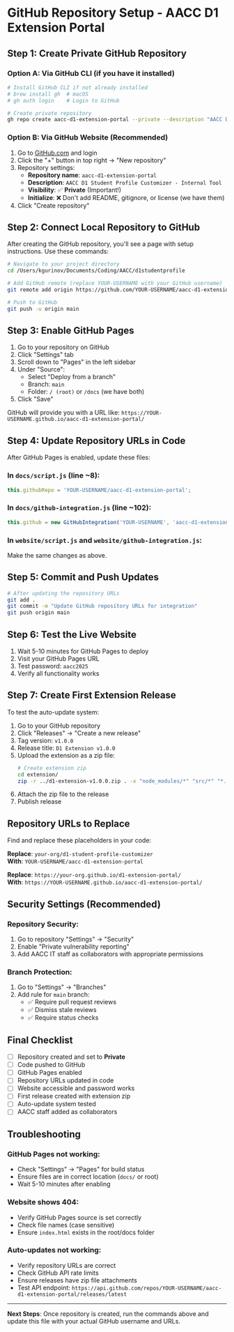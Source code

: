 # GitHub Repository Setup - AACC D1 Extension Portal

## Step 1: Create Private GitHub Repository

### Option A: Via GitHub CLI (if you have it installed)
```bash
# Install GitHub CLI if not already installed
# brew install gh  # macOS
# gh auth login    # Login to GitHub

# Create private repository
gh repo create aacc-d1-extension-portal --private --description "AACC D1 Student Profile Customizer - Internal Tool"
```

### Option B: Via GitHub Website (Recommended)
1. Go to [GitHub.com](https://github.com) and login
2. Click the "+" button in top right → "New repository"
3. Repository settings:
   - **Repository name**: `aacc-d1-extension-portal`
   - **Description**: `AACC D1 Student Profile Customizer - Internal Tool`
   - **Visibility**: ✅ **Private** (Important!)
   - **Initialize**: ❌ Don't add README, gitignore, or license (we have them)
4. Click "Create repository"

## Step 2: Connect Local Repository to GitHub

After creating the GitHub repository, you'll see a page with setup instructions. Use these commands:

```bash
# Navigate to your project directory
cd /Users/kgurinov/Documents/Coding/AACC/d1studentprofile

# Add GitHub remote (replace YOUR-USERNAME with your GitHub username)
git remote add origin https://github.com/YOUR-USERNAME/aacc-d1-extension-portal.git

# Push to GitHub
git push -u origin main
```

## Step 3: Enable GitHub Pages

1. Go to your repository on GitHub
2. Click "Settings" tab
3. Scroll down to "Pages" in the left sidebar
4. Under "Source":
   - Select "Deploy from a branch"
   - Branch: `main`
   - Folder: `/ (root)` or `/docs` (we have both)
5. Click "Save"

GitHub will provide you with a URL like:
`https://YOUR-USERNAME.github.io/aacc-d1-extension-portal/`

## Step 4: Update Repository URLs in Code

After GitHub Pages is enabled, update these files:

### In `docs/script.js` (line ~8):
```javascript
this.githubRepo = 'YOUR-USERNAME/aacc-d1-extension-portal';
```

### In `docs/github-integration.js` (line ~102):
```javascript
this.github = new GitHubIntegration('YOUR-USERNAME', 'aacc-d1-extension-portal');
```

### In `website/script.js` and `website/github-integration.js`:
Make the same changes as above.

## Step 5: Commit and Push Updates

```bash
# After updating the repository URLs
git add .
git commit -m "Update GitHub repository URLs for integration"
git push origin main
```

## Step 6: Test the Live Website

1. Wait 5-10 minutes for GitHub Pages to deploy
2. Visit your GitHub Pages URL
3. Test password: `aacc2025`
4. Verify all functionality works

## Step 7: Create First Extension Release

To test the auto-update system:

1. Go to your GitHub repository
2. Click "Releases" → "Create a new release"
3. Tag version: `v1.0.0`
4. Release title: `D1 Extension v1.0.0`
5. Upload the extension as a zip file:
   ```bash
   # Create extension zip
   cd extension/
   zip -r ../d1-extension-v1.0.0.zip . -x "node_modules/*" "src/*" "*.md"
   ```
6. Attach the zip file to the release
7. Publish release

## Repository URLs to Replace

Find and replace these placeholders in your code:

**Replace**: `your-org/d1-student-profile-customizer`  
**With**: `YOUR-USERNAME/aacc-d1-extension-portal`

**Replace**: `https://your-org.github.io/d1-extension-portal/`  
**With**: `https://YOUR-USERNAME.github.io/aacc-d1-extension-portal/`

## Security Settings (Recommended)

### Repository Security:
1. Go to repository "Settings" → "Security"
2. Enable "Private vulnerability reporting"
3. Add AACC IT staff as collaborators with appropriate permissions

### Branch Protection:
1. Go to "Settings" → "Branches"
2. Add rule for `main` branch:
   - ✅ Require pull request reviews
   - ✅ Dismiss stale reviews
   - ✅ Require status checks

## Final Checklist

- [ ] Repository created and set to **Private**
- [ ] Code pushed to GitHub
- [ ] GitHub Pages enabled
- [ ] Repository URLs updated in code
- [ ] Website accessible and password works
- [ ] First release created with extension zip
- [ ] Auto-update system tested
- [ ] AACC staff added as collaborators

## Troubleshooting

### GitHub Pages not working:
- Check "Settings" → "Pages" for build status
- Ensure files are in correct location (`docs/` or root)
- Wait 5-10 minutes after enabling

### Website shows 404:
- Verify GitHub Pages source is set correctly
- Check file names (case sensitive)
- Ensure `index.html` exists in the root/docs folder

### Auto-updates not working:
- Verify repository URLs are correct
- Check GitHub API rate limits
- Ensure releases have zip file attachments
- Test API endpoint: `https://api.github.com/repos/YOUR-USERNAME/aacc-d1-extension-portal/releases/latest`

---

**Next Steps**: Once repository is created, run the commands above and update this file with your actual GitHub username and URLs.